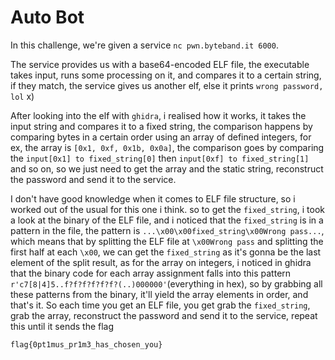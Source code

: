 # Auto Bot

In this challenge, we're given a service `nc pwn.byteband.it 6000`.

The service provides us with a base64-encoded ELF file, the executable takes input, runs some processing on it, and compares it to a certain string, if they match, the service gives us another elf, else it prints `wrong password, lol` x)

After looking into the elf with `ghidra`, i realised how it works, it takes the input string and compares it to a fixed string, the comparison happens by comparing bytes in a certain order using an array of defined integers, for ex, the array is `[0x1, 0xf, 0x1b, 0x0a]`, the comparison goes by comparing the `input[0x1] to fixed_string[0]` then `input[0xf] to fixed_string[1]` and so on, so we just need to get the array and the static string, reconstruct the password and send it to the service.

I don't have good knowledge when it comes to ELF file structure, so i worked out of the usual for this one i think. so to get the `fixed_string`, i took a look at the binary of the ELF file, and i noticed that the `fixed_string` is in a pattern in the file, the pattern is `...\x00\x00fixed_string\x00Wrong pass...`, which means that by splitting the ELF file at `\x00Wrong pass` and splitting the first half at each `\x00`, we can get the `fixed_string` as it's gonna be the last element of the split result, as for the array on integers, i noticed in ghidra that the binary code for each array assignment falls into this pattern
`r'c7[8|4]5..f?f?f?f?f?f?(..)000000'`(everything in hex), so by grabbing all these patterns from the binary, it'll yield the array elements in order, and that's it. So each time you get an ELF file, you get grab the `fixed_string`, grab the array, reconstruct the password and send it to the service, repeat this until it sends the flag

```
flag{0pt1mus_pr1m3_has_chosen_you}
```